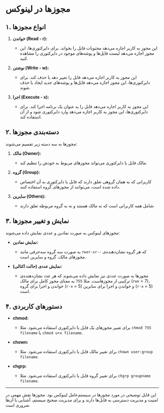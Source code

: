 # مجوزها در لینوکس

## ۱. انواع مجوزها

1. **خواندن (Read - r):**
   - این مجوز به کاربر اجازه می‌دهد محتویات فایل را بخواند. برای دایرکتوری‌ها، این مجوز اجازه می‌دهد لیست فایل‌ها و پوشه‌های موجود در دایرکتوری را مشاهده کنید.

2. **نوشتن (Write - w):**
   - این مجوز به کاربر اجازه می‌دهد فایل را تغییر دهد یا حذف کند. برای دایرکتوری‌ها، این مجوز اجازه می‌دهد فایل‌ها و پوشه‌های جدید ایجاد یا حذف شوند.

3. **اجرا (Execute - x):**
   - این مجوز به کاربر اجازه می‌دهد فایل را به عنوان یک برنامه اجرا کند. برای دایرکتوری‌ها، این مجوز به کاربر اجازه می‌دهد وارد دایرکتوری شود و از آن استفاده کند.

## ۲. دسته‌بندی مجوزها

مجوزها به سه دسته زیر تقسیم می‌شوند:

1. **مالک (Owner):**
   - مالک فایل یا دایرکتوری می‌تواند مجوزهای مربوط به خودش را تنظیم کند.

2. **گروه (Group):**
   - کاربرانی که به همان گروهی تعلق دارند که فایل یا دایرکتوری به آن اختصاص داده شده است، می‌توانند از مجوزهای گروه استفاده کنند.

3. **سایرین (Others):**
   - شامل همه کاربرانی است که نه مالک هستند و نه به گروه مربوطه تعلق دارند.

## ۳. نمایش و تغییر مجوزها

مجوزهای لینوکس به صورت نمادین و عددی نمایش داده می‌شوند:

- **نمایش نمادین:**
  - به صورت سه گروه سه‌حرفی مانند `rwxr-xr--` که هر گروه نشان‌دهنده‌ی مجوزهای مالک، گروه و سایرین است.
  
- **نمایش عددی (حالت اکتالی):**
  - مجوزها به صورت عددی نیز نمایش داده می‌شوند که هر عدد نشان‌دهنده‌ی ترکیبی از مجوزهاست. مثلا `755` به معنای مجوز کامل برای مالک (`rwx` = 7)، خواندن و اجرا برای گروه (`r-x` = 5) و خواندن و اجرا برای سایرین (`r-x` = 5) است.

## ۴. دستورهای کاربردی

- **chmod:**
  - برای تغییر مجوزهای یک فایل یا دایرکتوری استفاده می‌شود. مثلا `chmod 755 filename` یا `chmod u+x filename`.
  
- **chown:**
  - برای تغییر مالک فایل یا دایرکتوری استفاده می‌شود. مثلا `chown user:group filename`.
  
- **chgrp:**
  - برای تغییر گروه فایل یا دایرکتوری استفاده می‌شود. مثلا `chgrp groupname filename`.

---

این فایل توضیحی در مورد مجوزها در سیستم‌عامل لینوکس بود. مجوزها نقش مهمی در امنیت و مدیریت دسترسی به فایل‌ها دارند و برای مدیریت صحیح سیستم، آشنایی با آن‌ها ضروری است.
